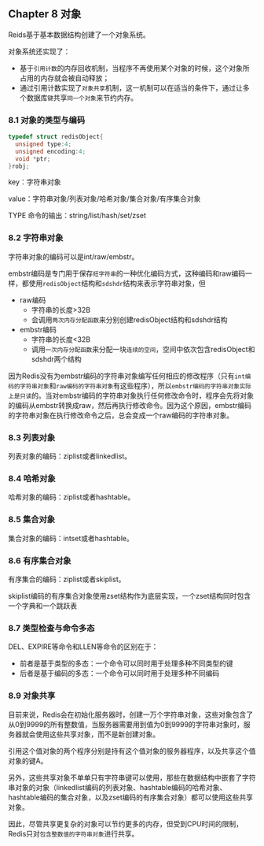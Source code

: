 ## Chapter 8 对象

Reids基于基本数据结构创建了一个对象系统。

对象系统还实现了：

* 基于`引用计数`的内存回收机制，当程序不再使用某个对象的时候，这个对象所占用的内存就会被自动释放；
* 通过引用计数实现了`对象共享`机制，这一机制可以在适当的条件下，通过让多个数据库`键`共享`同一个对象`来节约内存。

### 8.1 对象的类型与编码

```c
typedef struct redisObject{
  unsigned type:4;
  unsigned encoding:4;
  void *ptr;
}robj;
```

key：字符串对象

value：字符串对象/列表对象/哈希对象/集合对象/有序集合对象

TYPE 命令的输出：string/list/hash/set/zset

### 8.2 字符串对象

字符串对象的编码可以是int/raw/embstr。

embstr编码是专门用于保存`短字符串`的一种优化编码方式，这种编码和raw编码一样，都使用`redisObject`结构和`sdshdr`结构来表示字符串对象，但

* raw编码
  * 字符串的长度>32B
  * 会调用`两次内存分配函数`来分别创建redisObject结构和sdshdr结构
* embstr编码
  * 字符串的长度<32B
  * 调用`一次内存分配函数`来分配一块`连续的空间`，空间中依次包含redisObject和sdshdr两个结构

因为Redis没有为embstr编码的字符串对象编写任何相应的修改程序（只有`int编码的字符串对象`和`raw编码的字符串对象`有这些程序），所以`embstr编码的字符串对象实际上是只读`的。当对embstr编码的字符串对象执行任何修改命令时，程序会先将对象的编码从embstr转换成raw，然后再执行修改命令。因为这个原因，embstr编码的字符串对象在执行修改命令之后，总会变成一个raw编码的字符串对象。

### 8.3 列表对象

列表对象的编码：ziplist或者linkedlist。

### 8.4 哈希对象

哈希对象的编码：ziplist或者hashtable。

### 8.5 集合对象

集合对象的编码：intset或者hashtable。

### 8.6 有序集合对象

有序集合的编码：ziplist或者skiplist。

skiplist编码的有序集合对象使用zset结构作为底层实现，一个zset结构同时包含一个字典和一个跳跃表

### 8.7 类型检查与命令多态

 DEL、EXPIRE等命令和LLEN等命令的区别在于：

* 前者是基于类型的多态：一个命令可以同时用于处理多种不同类型的键
* 后者是基于编码的多态：一个命令可以同时用于处理多种不同编码

### 8.9 对象共享

目前来说，Redis会在初始化服务器时，创建一万个字符串对象，这些对象包含了从0到9999的所有整数值，当服务器需要用到值为0到9999的字符串对象时，服务器就会使用这些共享对象，而不是新创建对象。

引用这个值对象的两个程序分别是持有这个值对象的服务器程序，以及共享这个值对象的键A。

另外，这些共享对象不单单只有字符串键可以使用，那些在数据结构中嵌套了字符串对象的对象（linkedlist编码的列表对象、hashtable编码的哈希对象、hashtable编码的集合对象，以及zset编码的有序集合对象）都可以使用这些共享对象。

因此，尽管共享更复杂的对象可以节约更多的内存，但受到CPU时间的限制，Redis只对`包含整数值的字符串对象`进行共享。